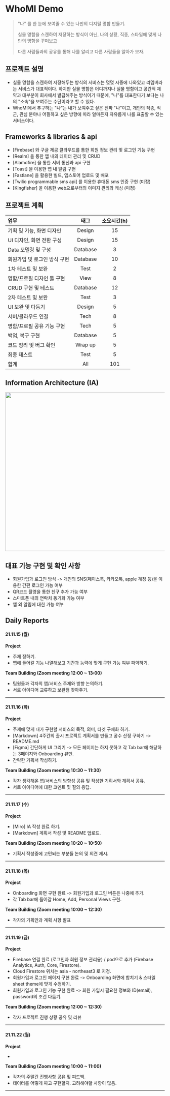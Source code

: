 # WhoMI Demo

> "나" 를 한 눈에 보여줄 수 있는 나만의 디지털 명함 만들기.
>
> 실물 명함을 스캔하여 저장하는 방식이 아닌, 나의 상황, 직종, 스타일에 맞게 나만의 명함을 꾸며보고
>
> 다른 사람들과의 공유를 통해 나를 알리고 다른 사람들을 알아가 보자.  


## 프로젝트 설명

* 실물 명함을 스캔하여 저장해두는 방식의 서비스는 몇몇 시중에 나와있고 리멤버라는 서비스가 대표적이다. 하지만 실물 명함은 어디까지나 실물 명함이고 공간적 제약과 대부분이 회사에서 발급해주는 방식이기 때문에, "나"를 대표한다기 보다는 나의 "소속"을 보여주는 수단이라고 할 수 있다.
* WhoMI에서 추구하는 "나"는 내가 보여주고 싶은 진짜 "나"이고, 개인의 직종, 직군, 관심 분야나 어필하고 싶은 방향에 따라 얼마든지 자유롭게 나를 표출할 수 있는 서비스이다.

## Frameworks & libraries & api
* [Firebase] 와 구글 제공 클라우드를 통한 회원 정보 관리 및 로그인 기능 구현
* [Realm] 을 통한 앱 내의 데이터 관리 및 CRUD
* [Alamofire] 을 통한 서버 통신과 api 구현
* [Toast] 을 이용한 앱 내 알림 구현
* [Fastlane] 을 활용한 빌드, 앱스토어 업로드 및 배포
* [Twilio programmable sms api] 를 이용한 휴대폰 sms 인증 구현 (미정)
* [Kingfisher] 을 이용한 web으로부터의 이미지 관리와 캐싱 (미정)


## 프로젝트 계획

| 업무 | 태그 | 소요시간(h) |
| :---- | :----: | :-----------: |
|   기획 및 기능, 화면 디자인   |   Design   |      15       |
|   UI 디자인, 화면 전환 구성   |   Design   |      15       |
|   Data 모델링 및 구성   |   Database   |      3       |
|   회원가입 및 로그인 방식 구현   |   Database   |      10       |
|   1차 테스트 및 보완   |   Test   |      2       |
|   명함/프로필 디자인 툴 구현   |   View   |      8       |
|   CRUD 구현 및 테스트   |   Database   |      12      |
|   2차 테스트 및 보완   |   Test   |      3       |
|   UI 보완 및 다듬기  |   Design   |      5       |
|   서버/클라우드 연결   |   Tech   |      8      |
|   명함/프로필 공유 기능 구현   |   Tech   |      5       |
|   백업, 복구 구현   |   Database   |      5       |
|   코드 정리 및 버그 확인   |   Wrap up   |      5       |
|   최종 테스트   |   Test   |      5       |
|   합계   |   All   |      101      |


## Information Architecture (IA)
<img src="https://user-images.githubusercontent.com/34597321/142169177-f92f3b2d-8f1c-4521-bde8-51866df232cd.png" width="1200px" height="500px"></img>

## 대표 기능 구현 및 확인 사항
* 회원가입과 로그인 방식 -> 개인의 SNS(페이스북, 카카오톡, apple 계정 등)을 이용한 간편 로그인 가능 여부
* QR코드 촬영을 통한 친구 추가 가능 여부
* 스마트폰 내의 연락처 동기화 가능 여부
* 앱 외 알림에 대한 가능 여부
  

## Daily Reports

#### **21.11.15 (월)**

**Project**

* 주제 정하기.
* 앱에 들어갈 기능 나열해보고 기간과 능력에 맞게 구현 가능 여부 파악하기.

**Team Building (Zoom meeting 12:00 ~ 13:00)**

* 팀원들과 각자의 앱/서비스 주제와 방향 논의하기.
* 서로 아이디어 교류하고 보완점 찾아주기.

---

#### **21.11.16 (화)**

**Project**

* 주제에 맞게 내가 구현할 서비스의 목적, 의미, 타겟 구체화 하기.
* [Markdown] 4주간의 출시 프로젝트 계획서를 만들고 공수 산정 구하기 -> README.md
* [Figma] 간단하게 UI 그리기 -> 모든 페이지는 하지 못하고 각 Tab bar에 해당하는 3페이지와 Onboarding 뷰만.
* 간략한 기획서 작성하기.

**Team Building (Zoom meeting 10:30 ~ 11:30)**

* 각자 생각해온 앱/서비스의 방향성 공유 및 작성한 기획서와 계획서 공유.
* 서로 아이디어에 대한 코멘트 및 질의 응답.

---

#### **21.11.17 (수)**

**Project**

* [Miro] IA 작성 완료 하기.
* [Markdown] 계획서 작성 및 README 업로드.

**Team Building (Zoom meeting  10:20 ~ 10:50)**

* 기획서 작성중에 고민되는 부분들 논의 및 의견 제시.

---

#### **21.11.18 (목)**

**Project**

* Onboarding 화면 구현 완료 -> 회원가입과 로그인 버튼은 나중에 추가.
* 각 Tab bar에 들어갈 Home, Add, Personal Views 구현.

**Team Building (Zoom meeting 10:00 ~ 12:30)**

* 각자의 기획안과 계획 사항 발표

---

#### **21.11.19 (금)**

**Project**

* Firebase 연결 완료 (로그인과 회원 정보 관리용) / pod으로 추가 (Firebase Analytics, Auth, Core, Firestore).
* Cloud Firestore 위치는 asia - northeast3 로 지정.
* 회원가입과 로그인 페이지 구현 완료 -> Onboarding 화면에 합치기 & 스타일 sheet theme에 맞게 수정하기.
* 회원가입과 로그인 기능 구현 완료 -> 회원 가입시 필요한 정보와 ID(email), password의 조건 다듬기.

**Team Building (Zoom meeting 12:00 ~ 12:30)**

* 각자 프로젝트 진행 상황 공유 및 리뷰

---

#### **21.11.22 (월)**

**Project**

*

**Team Building (Zoom meeting 10:00 ~ 11:00)**

* 각자의 주말간 진행사항 공유 및 피드백.
* 데이터를 어떻게 짜고 구현할지. 고려해야할 사항이 많음.

---
